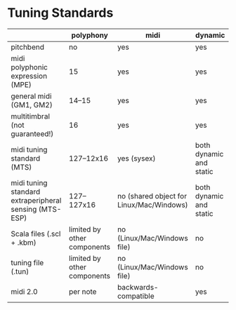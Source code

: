 # Tuning Standards

|    | polyphony | midi | dynamic
|----|-----------|------|--------
| pitchbend | no | yes | yes
| midi polyphonic expression (MPE) | 15 | yes | yes
| general midi (GM1, GM2) | 14–15 | yes | yes
| multitimbral (not guaranteed!) | 16 | yes | yes
| midi tuning standard (MTS) | 127–12x16 | yes (sysex) | both dynamic and static
| midi tuning standard extraperipheral sensing (MTS-ESP) | 127–127x16 | no (shared object for Linux/Mac/Windows) | both dynamic and static
| Scala files (.scl + .kbm) | limited by other components | no (Linux/Mac/Windows file) | no
| tuning file (.tun) | limited by other components | no (Linux/Mac/Windows file) | no
| midi 2.0 | per note | backwards-compatible | yes
